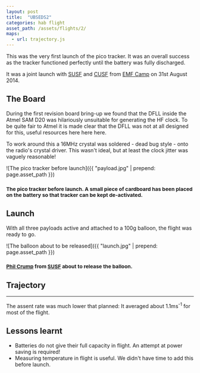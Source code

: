 ```yaml
---
layout: post
title:  "UBSEDS2"
categories: hab flight
asset_path: /assets/flights/2/
maps:
  - url: trajectory.js
---
```


This was the very first launch of the pico tracker. It was an overall success as the tracker functioned perfectly until the battery was fully discharged.

It was a joint launch with [SUSF](http://www.susf.co.uk) and [CUSF](http://www.cusf.co.uk) from [EMF Camp](http://www.emfcamp.org) on 31st August 2014.

<!--more-->

## The Board

During the first revision board bring-up we found that the DFLL inside the Atmel SAM D20 was hilariously unsuitable for generating the HF clock. To be quite fair to Atmel it is made clear that the DFLL was not at all designed for this, useful resources here here here.

To work around this a 16MHz crystal was soldered - dead bug style - onto the radio's crystal driver. This wasn't ideal, but at least the clock jitter was vaguely reasonable!

![The pico tracker before launch]({{ "payload.jpg" | prepend: page.asset_path }})

### <small>The pico tracker before launch. A small piece of cardboard has been placed on the battery so that tracker can be kept de-activated.</small>

## Launch

With all three payloads active and attached to a 100g balloon, the flight was ready to go.

![The balloon about to be released]({{ "launch.jpg" | prepend: page.asset_path }})

### <small>[Phil Crump](https://www.philcrump.co.uk) from [SUSF](http://www.susf.co.uk) about to release the balloon.</small>

## Trajectory
<div class="map-canvas" id="balloon-trajectory"></div>

----

The assent rate was much lower that planned: It averaged about 1.1ms<sup>-1</sup> for most of the flight.

## Lessons learnt

- Batteries do not give their full capacity in flight. An attempt at power saving is required!
- Measuring temperature in flight is useful. We didn't have time to add this before launch.
